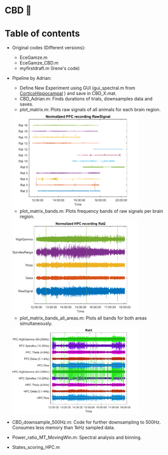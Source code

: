 # CBD 🌿

# Table of contents

 * Original codes (Different versions):
   * EceGamze.m
   * EceGamze_CBD.m
   * myfirstdraft.m (Irene's code)

 * Pipeline by Adrian:
   * Define New Experiment using GUI (gui_spectral.m from [CorticoHippocampal](https://github.com/Aleman-Z/CorticoHippocampal) ) and save in CBD_X.mat.
   * CBD_Adrian.m: Finds durations of trials, downsamples data and saves.
   * plot_matrix.m: Plots raw signals of all animals for each brain region.
   <img src="plot_matrix_pfc.png" width="400">

   * plot_matrix_bands.m: Plots frequency bands of raw signals per brain region.
   <img src="plot_matrix_bands.png" width="400">

   * plot_matrix_bands_all_areas.m: Plots all bands for both areas simultaneously.   
   <img src="plot_matrix_bands_all_areas.png" width="400">

 * CBD_downsample_500Hz.m: Code for further downsampling to 500Hz. Consumes less memory than 1kHz sampled data.  

 * Power_ratio_MT_MovingWin.m: Spectral analysis and binning.  
 * States_scoring_HPC.m


  
 
